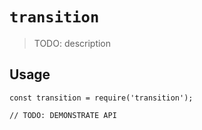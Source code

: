 # `transition`

> TODO: description

## Usage

```
const transition = require('transition');

// TODO: DEMONSTRATE API
```
